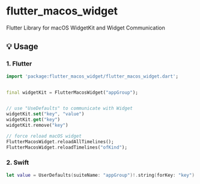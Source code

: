# flutter_macos_widget

Flutter Library for macOS WidgetKit and Widget Communication


## 💡 Usage
### 1. Flutter
```dart
import 'package:flutter_macos_widget/flutter_macos_widget.dart';


final widgetKit = FlutterMacosWidget("appGroup");


// use "UseDefaults" to communicate with Widget
widgetKit.set("key", "value")
widgetKit.get("key")
widgetKit.remove("key")

// force reload macOS widget
FlutterMacosWidget.reloadAllTimelines();
FlutterMacosWidget.reloadTimelines("ofKind");
```
### 2. Swift
```swift
let value = UserDefaults(suiteName: "appGroup")!.string(forKey: "key")
```


